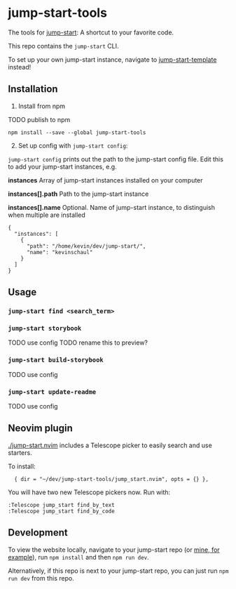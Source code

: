 # jump-start-tools

The tools for
[jump-start](https://github.com/kevinschaul/jump-start-template):
A shortcut to your favorite code.

This repo contains the `jump-start` CLI.

To set up your own jump-start instance, navigate to
[jump-start-template](https://github.com/kevinschaul/jump-start-template)
instead!

## Installation

1. Install from npm

TODO publish to npm

```
npm install --save --global jump-start-tools
```

2. Set up config with `jump-start config`:

`jump-start config` prints out the path to the jump-start config file. Edit this to add your jump-start instances, e.g.

**instances** Array of jump-start instances installed on your computer

**instances[].path** Path to the jump-start instance

**instances[].name** Optional. Name of jump-start instance, to distinguish when multiple are installed

```
{
  "instances": [
    {
      "path": "/home/kevin/dev/jump-start/",
      "name": "kevinschaul"
    }
  ]
}
```

## Usage

### `jump-start find <search_term>`

### `jump-start storybook`

TODO use config
TODO rename this to preview?

### `jump-start build-storybook`

TODO use config

### `jump-start update-readme`

TODO use config

## Neovim plugin

[./jump-start.nvim](./jump_start.nvim) includes a Telescope picker to easily search and use starters.

To install:

```
  { dir = "~/dev/jump-start-tools/jump_start.nvim", opts = {} },
```

You will have two new Telescope pickers now. Run with:

```
:Telescope jump_start find_by_text
:Telescope jump_start find_by_code
```

## Development

To view the website locally, navigate to your
jump-start repo (or [mine, for example](https://github.com/kevinschaul/jump-start)), run
`npm install` and then `npm run dev`.

Alternatively, if this repo is next to your jump-start
repo, you can just run `npm run dev` from this repo.
